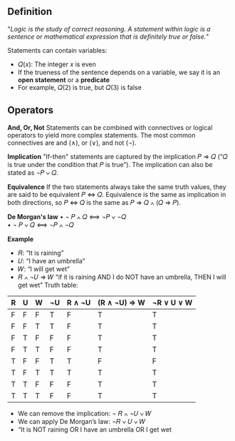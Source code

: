 ## Definition
"*Logic is the study of correct reasoning. A statement within logic is a sentence or mathematical expression that is definitely true or false.*"

Statements can contain variables:  
- 𝑄(𝑥): The integer 𝑥 is even  
- If the trueness of the sentence depends on a variable, we say it is an **open statement** or a **predicate**  
- For example, 𝑄(2) is true, but 𝑄(3) is false
## Operators
**And, Or, Not**
Statements can be combined with connectives or logical operators to yield more complex statements. The most common connectives are and (∧), or (∨), and not (¬).

**Implication**
"If-then" statements are captured by the implication 𝑃 ⇒ 𝑄  (“𝑄 is true under the condition that 𝑃 is true”). The implication can also be stated as ¬𝑃 ∨ 𝑄.

**Equivalence**
If the two statements always take the same truth values, they are said to be equivalent 𝑃 ⇔ 𝑄. Equivalence is the same as implication in both directions, 
so 𝑃 ⇔ 𝑄 is the same as 𝑃 ⇒ 𝑄 ∧ (𝑄 ⇒ 𝑃).

**De Morgan's law**
• ¬ 𝑃 ∧ 𝑄 ⟺ ¬𝑃 ∨ ¬𝑄  
• ¬ 𝑃 ∨ 𝑄 ⟺ ¬𝑃 ∧ ¬𝑄

**Example**
- 𝑅: “It is raining”  
- 𝑈: “I have an umbrella”  
- 𝑊: “I will get wet”  
- 𝑅 ∧ ¬𝑈 ⇒ 𝑊  “if it is raining AND I do NOT have an umbrella, THEN I will get wet”
Truth table:

| R   | U   | W   | ¬U  | R ∧ ¬U | (R ∧ ¬U) ⇒ W | ¬R ∨ U ∨ W |
| --- | --- | --- | --- | ------ | ------------ | ---------- |
| F   | F   | F   | T   | F      | T            | T          |
| F   | F   | T   | T   | F      | T            | T          |
| F   | T   | F   | F   | F      | T            | T          |
| F   | T   | T   | F   | F      | T            | T          |
| T   | F   | F   | T   | T      | F            | F          |
| T   | F   | T   | T   | T      | T            | T          |
| T   | T   | F   | F   | F      | T            | T          |
| T   | T   | T   | F   | F      | T            | T          |

- We can remove the implication: ¬ 𝑅 ∧ ¬𝑈 ∨ 𝑊  
- We can apply De Morgan’s law: ¬𝑅 ∨ 𝑈 ∨ 𝑊  
- “It is NOT raining OR I have an umbrella OR I get wet


